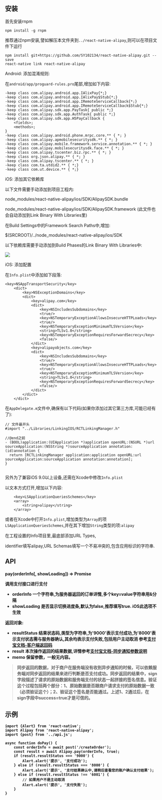 ## 安装

首先安装rnpm

```
npm install -g rnpm
```

推荐通过npm安装,譬如解压本文件夹到`../react-native-alipay`,则可以在项目文件下运行

```
npm install git+https://github.com/SY102134/react-native-alipay.git --save
react-native link react-native-alipay
```

Android: 添加混淆规则:

在`android/app/proguard-rules.pro`尾部,增加如下内容:

```
-keep class com.alipay.android.app.IAlixPay{*;}
-keep class com.alipay.android.app.IAlixPay$Stub{*;}
-keep class com.alipay.android.app.IRemoteServiceCallback{*;}
-keep class com.alipay.android.app.IRemoteServiceCallback$Stub{*;}
-keep class com.alipay.sdk.app.PayTask{ public *;}
-keep class com.alipay.sdk.app.AuthTask{ public *;}
-keep class com.alipay.sdk.app.H5PayCallback {
    <fields>;
    <methods>;
}
-keep class com.alipay.android.phone.mrpc.core.** { *; }
-keep class com.alipay.apmobilesecuritysdk.** { *; }
-keep class com.alipay.mobile.framework.service.annotation.** { *; }
-keep class com.alipay.mobilesecuritysdk.face.** { *; }
-keep class com.alipay.tscenter.biz.rpc.** { *; }
-keep class org.json.alipay.** { *; }
-keep class com.alipay.tscenter.** { *; }
-keep class com.ta.utdid2.** { *;}
-keep class com.ut.device.** { *;}
```

iOS: 添加其它依赖库

以下文件需要手动添加到项目工程内:

node_modules/react-native-alipay/ios/SDK/AlipaySDK.bundle

node_modules/react-native-alipay/ios/SDK/AlipaySDK.framework (此文件也会自动添加到Link Binary With Libraries里)

在Build Settings中的Framework Search Paths中,增加:

$(SRCROOT)/../node_modules/react-native-alipay/ios/SDK

以下依赖库需要手动添加到Build Phases的Link Binary With Libraries中:

![](https://img.alicdn.com/top/i1/LB1PlBHKpXXXXXoXXXXXXXXXXXX)

iOS: 添加配置

在`Info.plist`中添加如下段落:

```
<key>NSAppTransportSecurity</key>
    <dict>
        <key>NSExceptionDomains</key>
        <dict>
            <key>alipay.com</key>
            <dict>
                <key>NSIncludesSubdomains</key>
                <true/>
                <key>NSTemporaryExceptionAllowsInsecureHTTPLoads</key>
                <true/>
                <key>NSTemporaryExceptionMinimumTLSVersion</key>
                <string>TLSv1.0</string>
                <key>NSTemporaryExceptionRequiresForwardSecrecy</key>
                <false/>
            </dict>
            <key>alipayobjects.com</key>
            <dict>
                <key>NSIncludesSubdomains</key>
                <true/>
                <key>NSTemporaryExceptionAllowsInsecureHTTPLoads</key>
                <true/>
                <key>NSTemporaryExceptionMinimumTLSVersion</key>
                <string>TLSv1.0</string>
                <key>NSTemporaryExceptionRequiresForwardSecrecy</key>
                <false/>
            </dict>
        </dict>
    </dict>
```

在`AppDelegate.m`文件中,确保有以下代码(如果你添加过其它第三方库,可能已经有了):

```
// 文件最开头
#import "../Libraries/LinkingIOS/RCTLinkingManager.h"

//@end之前
- (BOOL)application:(UIApplication *)application openURL:(NSURL *)url sourceApplication:(NSString *)sourceApplication annotation:(id)annotation {
  return [RCTLinkingManager application:application openURL:url sourceApplication:sourceApplication annotation:annotation];
}


```

另外为了兼容iOS 9.0以上设备,还需在Xcode中修改`Info.plist`

以文本方式打开,增加以下内容:

```
	<key>LSApplicationQueriesSchemes</key>
	<array>
		<string>alipay</string>
	</array>
```

或者在Xcode中打开`Info.plist`,增加类型为`Array`的项`LSApplicationQueriesSchemes`,并在其下增加`String`类型的项:`alipay`

在工程设置的Info项目里,最底部添加URL Types,

identifier填写alipay,URL Schemas填写一个不易冲突的,包含应用标识的字符串.

## API

#### pay(orderInfo[, showLoading]) => Promise<object>

调用支付接口进行支付

* orderInfo 一个字符串,为服务器返回的订单详情,多个key=value字符串用&分隔
* showLoading 是否显示切换进度条,默认为false,推荐填写true. iOS此选项不生效

返回对象:

* resultStatus 结果状态码,类型为字符串,为'9000'表示支付成功,为'8000'表示支付状态需与服务器确认,其余均表示支付失败,包括用户主动取消
    参考[支付宝文档-客户端返回码](https://doc.open.alipay.com/doc2/detail?treeId=59&articleId=103671&docType=1)
* result 本次操作返回的结果数据,详情参考[支付宝文档-同步通知参数说明](https://doc.open.alipay.com/doc2/detail.htm?spm=a219a.7386797.0.0.awIjtX&treeId=59&articleId=103665&docType=1)
* memo 保留参数，一般无内容。

> 同步返回的数据，对于商户在服务端没有收到异步通知的时候，可以依赖服务端对同步返回的结果来进行判断是否支付成功。同步返回的结果中，sign字段描述了请求的原始数据和服务端支付的状态一起拼接的签名信息。验证这个过程包括两个部分：1、原始数据是否跟商户请求支付的原始数据一致（必须验证这个）；2、验证这个签名是否能通过。上述1、2通过后，在sign字段中success=true才是可信的。

## 示例

```
import {Alert} from 'react-native';
import Alipay from 'react-native-alipay';
import {post} from '../api.js';

async function doPay() {
    const orderInfo = await post('/createOrder');
    const result = await Alipay.pay(orderInfo, true);
    if (result.resultStatus === '9000') {
        Alert.alert('提示', '支付成功');
    } else if (result.resultStatus === '8000') {
        Alert.alert('提示', '支付结果确认中,请稍后查看您的账户确认支付结果');
    } else if (result.resultStatus !== '6001') {
        // 如果用户不是主动取消
        Alert.alert('提示', '支付失败');
    }
}

```
